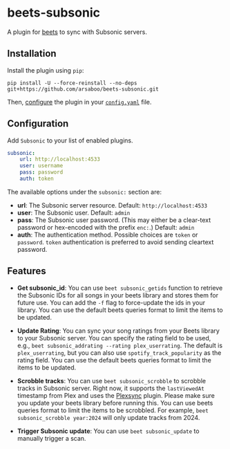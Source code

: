 # beets-subsonic
A plugin for [beets](https://github.com/beetbox/beets) to sync with Subsonic servers.

## Installation

Install the plugin using `pip`:

```shell
pip install -U --force-reinstall --no-deps git+https://github.com/arsaboo/beets-subsonic.git
```

Then, [configure](#configuration) the plugin in your
[`config.yaml`](https://beets.readthedocs.io/en/latest/plugins/index.html) file.

## Configuration

Add `Subsonic` to your list of enabled plugins.

```yaml
subsonic:
    url: http://localhost:4533
    user: username
    pass: password
    auth: token
```

The available options under the ``subsonic:`` section are:

- **url**: The Subsonic server resource. Default: ``http://localhost:4533``
- **user**: The Subsonic user. Default: ``admin``
- **pass**: The Subsonic user password. (This may either be a clear-text
  password or hex-encoded with the prefix ``enc:``.) Default: ``admin``
- **auth**: The authentication method. Possible choices are ``token`` or
  ``password``. ``token`` authentication is preferred to avoid sending
  cleartext password.

## Features

- **Get subsonic_id**: You can use `beet subsonic_getids` function to retrieve the Subsonic IDs for all songs in your beets library and stores them for future use. You can add the `-f` flag to force-update the ids in your library. You can use the default beets queries format to limit the items to be updated.

- **Update Rating**: You can sync your song ratings from your Beets library to your Subsonic server. You can specify the rating field to be used, e.g., `beet subsonic_addrating --rating plex_userrating`. The default is `plex_userrating`, but you can also use `spotify_track_popularity` as the rating field. You can use the default beets queries format to limit the items to be updated.

- **Scrobble tracks**: You can use `beet subsonic_scrobble` to scrobble tracks in Subsonic server. Right now, it supports the `lastViewedAt` timestamp from Plex and uses the [Plexsync](https://github.com/arsaboo/beets-plexsync) plugin. Please make sure you update your beets library before running this. You can use beets queries format to limit the items to be scrobbled. For example, `beet subsonic_scrobble year:2024` will only update tracks from 2024.

- **Trigger Subsonic update**: You can use `beet subsonic_update` to manually trigger a scan.

